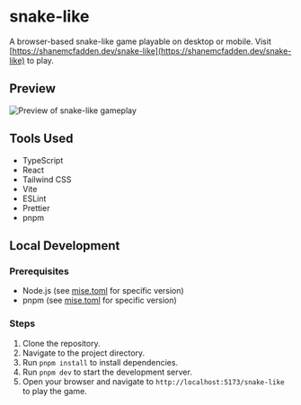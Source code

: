 # snake-like

A browser-based snake-like game playable on desktop or mobile. Visit [https://shanemcfadden.dev/snake-like](https://shanemcfadden.dev/snake-like) to play.

## Preview

![Preview of snake-like gameplay](./repository-assets/snake-like-preview.gif)

## Tools Used

- TypeScript
- React
- Tailwind CSS
- Vite
- ESLint
- Prettier
- pnpm

## Local Development

### Prerequisites

- Node.js (see [mise.toml](./mise.toml) for specific version)
- pnpm (see [mise.toml](./mise.toml) for specific version)

### Steps

1. Clone the repository.
1. Navigate to the project directory.
1. Run `pnpm install` to install dependencies.
1. Run `pnpm dev` to start the development server.
1. Open your browser and navigate to `http://localhost:5173/snake-like` to play the game.
